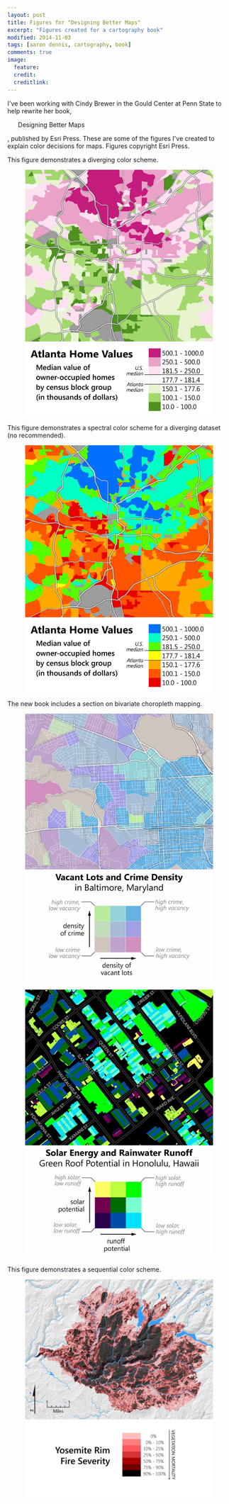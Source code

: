 ```yaml
---
layout: post
title: Figures for "Designing Better Maps"
excerpt: "Figures created for a cartography book"
modified: 2014-11-03
tags: [aaron dennis, cartography, book]
comments: true
image:
  feature: 
  credit: 
  creditlink: 
---
```

I've been working with Cindy Brewer in the Gould Center at Penn State to help rewrite her book, <ul>Designing Better Maps</ul>, published by Esri Press. These are some of the figures I've created to explain color decisions for maps. Figures copyright Esri Press.

This figure demonstrates a diverging color scheme.
<figure>
	<a href="/images/dbm2-book-figures/AtlantaDiverging_DivergingHues.jpg"><img src="/images/dbm2-book-figures/AtlantaDiverging_DivergingHues.jpg"></a>
</figure>

This figure demonstrates a spectral color scheme for a diverging dataset (no recommended).
<figure>
	<a href="/images/dbm2-book-figures/AtlantaDiverging_Spectral.jpg"><img src="/images/dbm2-book-figures/AtlantaDiverging_Spectral.jpg"></a>
</figure>

The new book includes a section on bivariate choropleth mapping.
<figure>
	<a href="/images/dbm2-book-figures/BivariateSequential_BaltimoreVacantLotsCrime.jpg"><img src="/images/dbm2-book-figures/BivariateSequential_BaltimoreVacantLotsCrime.jpg"></a>
</figure>

<figure>
	<a href="/images/dbm2-book-figures/BivariateSequential_HonoluluGreenRoofs.jpg"><img src="/images/dbm2-book-figures/BivariateSequential_HonoluluGreenRoofs.jpg"></a>
</figure>

This figure demonstrates a sequential color scheme.
<figure>
	<a href="/images/dbm2-book-figures/Yosemite_Fire_Severity.jpg"><img src="/images/dbm2-book-figures/Yosemite_Fire_Severity.jpg"></a>
</figure>